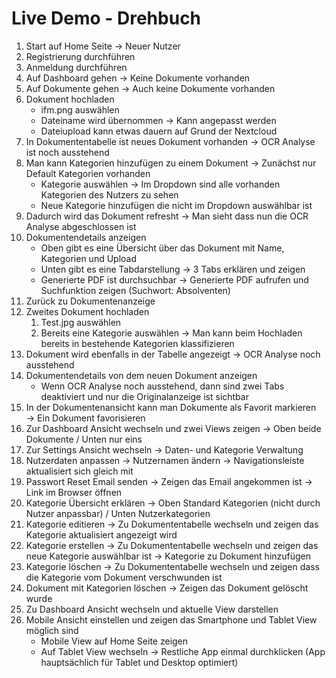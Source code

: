 # Live Demo - Drehbuch



1. Start auf Home Seite &rarr; Neuer Nutzer
2. Registrierung durchführen
3. Anmeldung durchführen
4. Auf Dashboard gehen &rarr; Keine Dokumente vorhanden
5. Auf Dokumente gehen &rarr; Auch keine Dokumente vorhanden
6. Dokument hochladen 
   - ifm.png auswählen 
   - Dateiname wird übernommen &rarr; Kann angepasst werden
   - Dateiupload kann etwas dauern auf Grund der Nextcloud
7. In Dokumententabelle ist neues Dokument vorhanden &rarr; OCR Analyse ist noch ausstehend
8. Man kann Kategorien hinzufügen zu einem Dokument  &rarr; Zunächst nur Default Kategorien vorhanden
   - Kategorie auswählen &rarr; Im Dropdown sind alle vorhanden Kategorien des Nutzers zu sehen
   - Neue Kategorie hinzufügen die nicht im Dropdown auswählbar ist
9. Dadurch wird das Dokument refresht &rarr; Man sieht dass nun die OCR Analyse abgeschlossen ist 
10. Dokumentendetails anzeigen
    - Oben gibt es eine Übersicht über das Dokument mit Name, Kategorien und Upload
    - Unten gibt es eine Tabdarstellung &rarr;  3 Tabs erklären und zeigen
    - Generierte PDF ist durchsuchbar &rarr;  Generierte PDF aufrufen und Suchfunktion zeigen (Suchwort: Absolventen)
11. Zurück zu Dokumentenanzeige
12. Zweites Dokument hochladen
    1. Test.jpg auswählen
    2. Bereits eine Kategorie auswählen &rarr; Man kann beim Hochladen bereits in bestehende Kategorien klassifizieren
13. Dokument wird ebenfalls in der Tabelle angezeigt &rarr; OCR Analyse noch ausstehend
14. Dokumentendetails von dem neuen Dokument anzeigen
    - Wenn OCR Analyse noch ausstehend, dann sind zwei Tabs deaktiviert und nur die Originalanzeige ist sichtbar
15. In der Dokumentenansicht kann man Dokumente als Favorit markieren &rarr; Ein Dokument favorisieren
16. Zur Dashboard Ansicht wechseln und zwei Views zeigen &rarr; Oben beide Dokumente / Unten nur eins
17. Zur Settings Ansicht wechseln &rarr; Daten- und Kategorie Verwaltung
18. Nutzerdaten anpassen &rarr; Nutzernamen ändern &rarr; Navigationsleiste aktualisiert sich gleich mit
19. Passwort Reset Email senden &rarr; Zeigen das Email angekommen ist &rarr; Link im Browser öffnen
20. Kategorie Übersicht erklären &rarr; Oben Standard Kategorien (nicht durch Nutzer anpassbar) / Unten Nutzerkategorien
21. Kategorie editieren &rarr; Zu Dokumententabelle wechseln und zeigen das Kategorie aktualisiert angezeigt wird
22. Kategorie erstellen &rarr; Zu Dokumententabelle wechseln und zeigen das neue Kategorie auswählbar ist &rarr; Kategorie zu Dokument hinzufügen
23. Kategorie löschen &rarr; Zu Dokumententabelle wechseln und zeigen dass die Kategorie vom Dokument verschwunden ist
24. Dokument mit Kategorien löschen &rarr; Zeigen das Dokument gelöscht wurde
25. Zu Dashboard Ansicht wechseln und aktuelle View darstellen
26. Mobile Ansicht einstellen und zeigen das Smartphone und Tablet View möglich sind
    - Mobile View auf Home Seite zeigen
    - Auf Tablet View wechseln  &rarr; Restliche App einmal durchklicken (App hauptsächlich für Tablet und Desktop optimiert)

